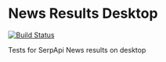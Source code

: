 # News Results Desktop

[![Build Status](https://travis-ci.org/serpapi/test-news-results-desktop.svg?branch=master)](https://travis-ci.org/serpapi/test-news-results-desktop)

Tests for SerpApi News results on desktop
